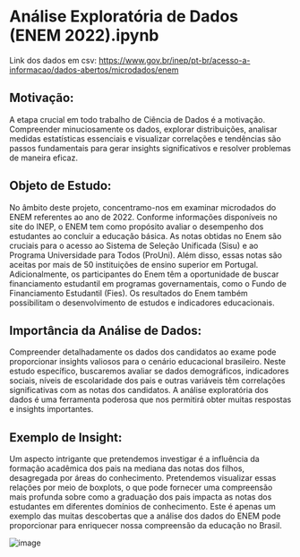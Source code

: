 # Análise Exploratória de Dados (ENEM 2022).ipynb

Link dos dados em csv:
https://www.gov.br/inep/pt-br/acesso-a-informacao/dados-abertos/microdados/enem

## Motivação:

A etapa crucial em todo trabalho de Ciência de Dados é a motivação. Compreender minuciosamente os dados, explorar distribuições, analisar medidas estatísticas essenciais e visualizar correlações e tendências são passos fundamentais para gerar insights significativos e resolver problemas de maneira eficaz.

## Objeto de Estudo:

No âmbito deste projeto, concentramo-nos em examinar microdados do ENEM referentes ao ano de 2022. Conforme informações disponíveis no site do INEP, o ENEM tem como propósito avaliar o desempenho dos estudantes ao concluir a educação básica. As notas obtidas no Enem são cruciais para o acesso ao Sistema de Seleção Unificada (Sisu) e ao Programa Universidade para Todos (ProUni). Além disso, essas notas são aceitas por mais de 50 instituições de ensino superior em Portugal. Adicionalmente, os participantes do Enem têm a oportunidade de buscar financiamento estudantil em programas governamentais, como o Fundo de Financiamento Estudantil (Fies). Os resultados do Enem também possibilitam o desenvolvimento de estudos e indicadores educacionais.

## Importância da Análise de Dados:

Compreender detalhadamente os dados dos candidatos ao exame pode proporcionar insights valiosos para o cenário educacional brasileiro. Neste estudo específico, buscaremos avaliar se dados demográficos, indicadores sociais, níveis de escolaridade dos pais e outras variáveis têm correlações significativas com as notas dos candidatos. A análise exploratória dos dados é uma ferramenta poderosa que nos permitirá obter muitas respostas e insights importantes.

## Exemplo de Insight:

Um aspecto intrigante que pretendemos investigar é a influência da formação acadêmica dos pais na mediana das notas dos filhos, desagregada por áreas do conhecimento. Pretendemos visualizar essas relações por meio de boxplots, o que pode fornecer uma compreensão mais profunda sobre como a graduação dos pais impacta as notas dos estudantes em diferentes domínios de conhecimento. Este é apenas um exemplo das muitas descobertas que a análise dos dados do ENEM pode proporcionar para enriquecer nossa compreensão da educação no Brasil.

![image](https://github.com/fxcarneiro/EDA_ENEM2022/assets/146763461/ca526087-506a-4756-957b-7e824e2be5ec)

